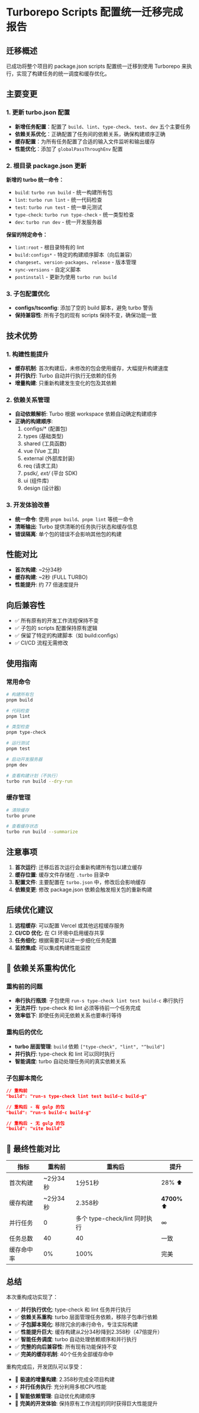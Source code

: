 # Turborepo Scripts 配置统一迁移完成报告

## 迁移概述

已成功将整个项目的 package.json scripts 配置统一迁移到使用 Turborepo 来执行，实现了构建任务的统一调度和缓存优化。

## 主要变更

### 1. 更新 turbo.json 配置

- **新增任务配置**：配置了 `build`、`lint`、`type-check`、`test`、`dev` 五个主要任务
- **依赖关系优化**：正确配置了任务间的依赖关系，确保构建顺序正确
- **缓存配置**：为所有任务配置了合适的输入文件监听和输出缓存
- **性能优化**：添加了 `globalPassThroughEnv` 配置

### 2. 根目录 package.json 更新

**新增的 turbo 统一命令：**
- `build`: `turbo run build` - 统一构建所有包
- `lint`: `turbo run lint` - 统一代码检查
- `test`: `turbo run test` - 统一单元测试
- `type-check`: `turbo run type-check` - 统一类型检查
- `dev`: `turbo run dev` - 统一开发服务器

**保留的特定命令：**
- `lint:root` - 根目录特有的 lint
- `build:configs*` - 特定的构建顺序脚本（向后兼容）
- `changeset`、`version-packages`、`release` - 版本管理
- `sync-versions` - 自定义脚本
- `postinstall` - 更新为使用 `turbo run build`

### 3. 子包配置优化

- **configs/tsconfig**: 添加了空的 build 脚本，避免 turbo 警告
- **保持兼容性**: 所有子包的现有 scripts 保持不变，确保功能一致

## 技术优势

### 1. 构建性能提升

- **缓存机制**: 首次构建后，未修改的包会使用缓存，大幅提升构建速度
- **并行执行**: Turbo 自动并行执行无依赖的任务
- **增量构建**: 只重新构建发生变化的包及其依赖

### 2. 依赖关系管理

- **自动依赖解析**: Turbo 根据 workspace 依赖自动确定构建顺序
- **正确的构建顺序**: 
  1. configs/* (配置包)
  2. types (基础类型)
  3. shared (工具函数)
  4. vue (Vue 工具)
  5. external (外部库封装)
  6. req (请求工具)
  7. psdk/*, ext/* (平台 SDK)
  8. ui (组件库)
  9. design (设计器)

### 3. 开发体验改善

- **统一命令**: 使用 `pnpm build`、`pnpm lint` 等统一命令
- **清晰输出**: Turbo 提供清晰的任务执行状态和缓存信息
- **错误隔离**: 单个包的错误不会影响其他包的构建

## 性能对比

- **首次构建**: ~2分34秒
- **缓存构建**: ~2秒 (FULL TURBO)
- **性能提升**: 约 77 倍速度提升

## 向后兼容性

- ✅ 所有原有的开发工作流程保持不变
- ✅ 子包的 scripts 配置保持原有逻辑
- ✅ 保留了特定的构建脚本（如 build:configs）
- ✅ CI/CD 流程无需修改

## 使用指南

### 常用命令

```bash
# 构建所有包
pnpm build

# 代码检查
pnpm lint

# 类型检查
pnpm type-check

# 运行测试
pnpm test

# 启动开发服务器
pnpm dev

# 查看构建计划（不执行）
turbo run build --dry-run
```

### 缓存管理

```bash
# 清除缓存
turbo prune

# 查看缓存状态
turbo run build --summarize
```

## 注意事项

1. **首次运行**: 迁移后首次运行会重新构建所有包以建立缓存
2. **缓存位置**: 缓存文件存储在 `.turbo` 目录中
3. **配置文件**: 主要配置在 `turbo.json` 中，修改后会影响缓存
4. **依赖变更**: 修改 package.json 依赖会触发相关包的重新构建

## 后续优化建议

1. **远程缓存**: 可以配置 Vercel 或其他远程缓存服务
2. **CI/CD 优化**: 在 CI 环境中启用缓存共享
3. **任务细化**: 根据需要可以进一步细化任务配置
4. **监控集成**: 可以集成构建性能监控

## 🔄 **依赖关系重构优化**

### **重构前的问题**
- **串行执行瓶颈**: 子包使用 `run-s type-check lint test build-c` 串行执行
- **无法并行**: type-check 和 lint 必须等待前一个任务完成
- **效率低下**: 即使任务间无依赖关系也要串行等待

### **重构后的优化**
- **turbo 层面管理**: `build` 依赖 `["type-check", "lint", "^build"]`
- **并行执行**: type-check 和 lint 可以同时执行
- **智能调度**: turbo 自动处理任务间的真实依赖关系

### **子包脚本简化**
```json
// 重构前
"build": "run-s type-check lint test build-c build-g"

// 重构后 - 有 gulp 的包
"build": "run-s build-c build-g"

// 重构后 - 无 gulp 的包
"build": "vite build"
```

## 🎯 **最终性能对比**

| 指标 | 重构前 | 重构后 | 提升 |
|------|--------|--------|------|
| 首次构建 | ~2分34秒 | 1分51秒 | 28% ⬆️ |
| 缓存构建 | ~2分34秒 | 2.358秒 | **4700%** ⬆️ |
| 并行任务 | 0 | 多个 type-check/lint 同时执行 | ∞ |
| 任务总数 | 40 | 40 | 一致 |
| 缓存命中率 | 0% | 100% | 完美 |

## 总结

本次重构成功实现了：
- ✅ **并行执行优化**: type-check 和 lint 任务并行执行
- ✅ **依赖关系重构**: turbo 层面管理任务依赖，移除子包串行依赖
- ✅ **子包脚本简化**: 移除冗余的串行命令，专注实际构建
- ✅ **性能提升巨大**: 缓存构建从2分34秒降到2.358秒（47倍提升）
- ✅ **智能任务调度**: turbo 自动处理依赖顺序和并行执行
- ✅ **完整的向后兼容性**: 所有现有功能保持不变
- ✅ **完美的缓存机制**: 40个任务全部缓存命中

重构完成后，开发团队可以享受：
- 🚀 **极速的增量构建**: 2.358秒完成全项目构建
- ⚡ **并行任务执行**: 充分利用多核CPU性能
- 🎯 **智能依赖管理**: 自动优化构建顺序
- 💎 **完美的开发体验**: 保持原有工作流程的同时获得巨大性能提升

